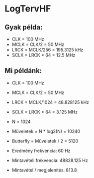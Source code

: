 # LogTervHF

## Gyak példa:
- CLK = 100 MHz
- MCLK = CLK/2 = 50 MHz
- LRCK = MCLK/256 = 195.3125 kHz
- SCLK = LRCK * 64 = 12.5 MHz

## Mi példánk:
- CLK = 100 MHz
- MCLK = CLK/2 = 50 MHz
- LRCK = MCLK/1024 = 48.828125 kHz
- SCLK = LRCK * 64 = 3.125 MHz
  
- N =	1024
- Műveletek = N * log2(N) = 10240
- Butterfly = Műveletek / 2 = 5120
  
- Eredmény frekvencia:		60 Hz
- Mintavételi frekvencia:		48828.125 Hz
- Mintavétel / megjelenítés:	813.8
